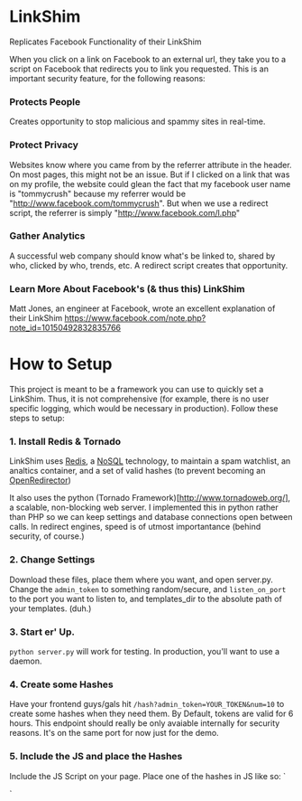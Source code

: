 LinkShim
========

Replicates Facebook Functionality of their LinkShim

When you click on a link on Facebook to an external url, they take you to a script on Facebook that redirects you to link you requested. This is an important security feature, for the following reasons:

### Protects People
Creates opportunity to stop malicious and spammy sites in real-time.

### Protect Privacy
Websites know where you came from by the referrer attribute in the header. On most pages, this might not be an issue. But if I clicked on a link that was on my profile, the website could glean the fact that my facebook user
name is "tommycrush" because my referrer would be "http://www.facebook.com/tommycrush". But when we use a redirect script, the referrer is simply "http://www.facebook.com/l.php"

### Gather Analytics
A successful web company should know what's be linked to, shared by who, clicked by who, trends, etc. A redirect script creates that opportunity.


### Learn More About Facebook's (& thus this) LinkShim
Matt Jones, an engineer at Facebook, wrote an excellent explanation of their LinkShim
https://www.facebook.com/note.php?note_id=10150492832835766

How to Setup
========
This project is meant to be a framework you can use to quickly set a LinkShim. Thus, it is not comprehensive (for example, there is no user specific logging, which would be necessary in production). Follow these steps to setup:

### 1. Install Redis & Tornado
LinkShim uses [Redis](http://redis.io), a [NoSQL](http://en.wikipedia.org/wiki/NoSQL) technology, to maintain a spam watchlist, an analtics container, and a set of valid hashes (to prevent becoming an [OpenRedirector](https://www.owasp.org/index.php/Open_redirect))

It also uses the python (Tornado Framework)[http://www.tornadoweb.org/], a scalable, non-blocking web server. I implemented this in python rather than PHP so we can keep settings and database connections open between calls. In redirect engines, speed is of utmost importantance (behind security, of course.)

### 2. Change Settings
Download these files, place them where you want, and open server.py. Change the `admin_token` to something random/secure, and `listen_on_port` to the port you want to listen to, and templates_dir to the absolute path of your templates. (duh.)

### 3. Start er' Up.
`python server.py` will work for testing. In production, you'll want to use a daemon.

### 4. Create some Hashes
Have your frontend guys/gals hit `/hash?admin_token=YOUR_TOKEN&num=10` to create some hashes when they need them. By Default, tokens are valid for 6 hours. This endpoint should really be only avaiable internally for security reasons. It's on the same port for now just for the demo. 

### 5. Include the JS and place the Hashes
Include the JS Script on your page. Place one of the hashes in JS like so:
`
<script type="text/javascript">
  	LinkShim.init();
		LinkShim.addPageParams({
		    pageVersion: 'a',//great for A/B testing!
		    hash: 'CREATED_HASH',
		    anyRandomPageVar: '3000'
		});
	</script>
`
